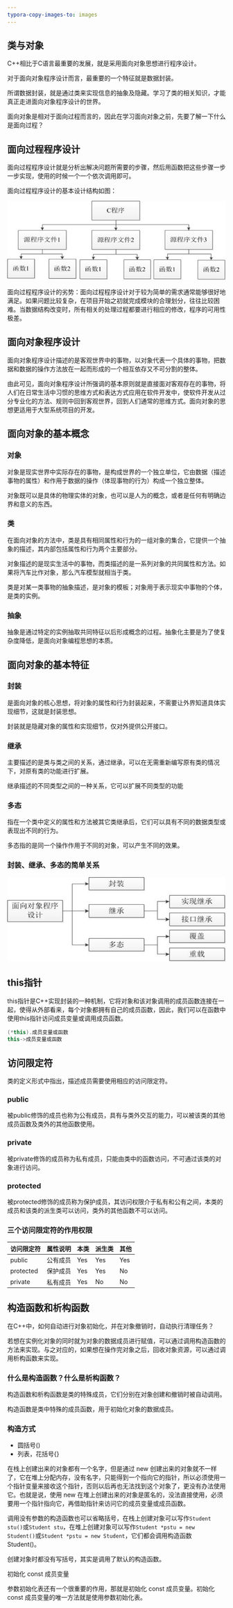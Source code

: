 ```yaml
---
typora-copy-images-to: images
---
```


## 类与对象

C++相比于C语言最重要的发展，就是采用面向对象思想进行程序设计。

对于面向对象程序设计而言，最重要的一个特征就是数据封装。

所谓数据封装，就是通过类来实现信息的抽象及隐藏。学习了类的相关知识，才能真正走进面向对象程序设计的世界。

面向对象是相对于面向过程而言的，因此在学习面向对象之前，先要了解一下什么是面向过程？

## 面向过程程序设计

面向过程程序设计就是分析出解决问题所需要的步骤，然后用函数把这些步骤一步一步实现，使用的时候一个一个依次调用即可。

面向过程程序设计的基本设计结构如图：

![1501647962849](images/1501647962849.png)

面向过程程序设计的劣势：面向过程程序设计对于较为简单的需求通常能够很好地满足。如果问题比较复杂，在项目开始之初就完成模块的合理划分，往往比较困难。当数据结构改变时，所有相关的处理过程都要进行相应的修改，程序的可用性极差。

## 面向对象程序设计

面向对象程序设计描述的是客观世界中的事物，以对象代表一个具体的事物，把数据和数据的操作方法放在一起而形成的一个相互依存又不可分割的整体。

由此可见，面向对象程序设计所强调的基本原则就是直接面对客观存在的事物，将人们在日常生活中习惯的思维方式和表达方式应用在软件开发中，使软件开发从过分专业化的方法、规则中回到客观世界，回到人们通常的思维方式。面向对象的思想更适用于大型系统项目的开发。

## 面向对象的基本概念

### 对象

对象是现实世界中实际存在的事物，是构成世界的一个独立单位，它由数据（描述事物的属性）和作用于数据的操作（体现事物的行为）构成一个独立整体。

对象既可以是具体的物理实体的对象，也可以是人为的概念，或者是任何有明确边界和意义的东西。

### 类

在面向对象的方法中，类是具有相同属性和行为的一组对象的集合，它提供一个抽象的描述，其内部包括属性和行为两个主要部分。

对象描述的是现实生活中的事物，而类描述的是一系列对象的共同属性和方法。如果将汽车比作对象，那么汽车模型就相当于类。

 类是对某一类事物的抽象描述，是对象的模板；对象用于表示现实中事物的个体，是类的实例。

### 抽象

抽象是通过特定的实例抽取共同特征以后形成概念的过程。抽象化主要是为了使复杂度降低，是面向对象编程思想的本质。

## 面向对象的基本特征

### 封装

是面向对象的核心思想，将对象的属性和行为封装起来，不需要让外界知道具体实现细节，这就是封装思想。

封装就是隐藏对象的属性和实现细节，仅对外提供公开接口。

### 继承

主要描述的是类与类之间的关系，通过继承，可以在无需重新编写原有类的情况下，对原有类的功能进行扩展。

继承描述的不同类型之间的一种关系，它可以扩展不同类型的功能

### 多态

指在一个类中定义的属性和方法被其它类继承后，它们可以具有不同的数据类型或表现出不同的行为。

多态指的是同一个操作作用于不同的对象，可以产生不同的效果。

### 封装、继承、多态的简单关系

![1501648459072](images/1501648459072.png)

## this指针

this指针是C++实现封装的一种机制，它将对象和该对象调用的成员函数连接在一起，使得从外部看来，每个对象都拥有自己的成员函数，因此，我们可以在函数中使用this指针访问成员变量或调用成员函数。

```c++
(*this).成员变量或函数
this->成员变量或函数
```

## 访问限定符

类的定义形式中指出，描述成员需要使用相应的访问限定符。

### public

被public修饰的成员也称为公有成员，具有与类外交互的能力，可以被该类的其他成员函数及类外的其他函数使用。

### private

被private修饰的成员称为私有成员，只能由类中的函数访问，不可通过该类的对象进行访问。

### protected

被protected修饰的成员称为保护成员，其访问权限介于私有和公有之间，本类的成员和该类的派生类可以访问，类外的其他函数不可以访问。

### 三个访问限定符的作用权限

| 访问限定符     | 属性说明 | 本类   | 派生类  | 其他   |
| --------- | ---- | ---- | ---- | ---- |
| public    | 公有成员 | Yes  | Yes  | Yes  |
| protected | 保护成员 | Yes  | Yes  | No   |
| private   | 私有成员 | Yes  | No   | No   |

## 构造函数和析构函数

在C++中，如何自动进行对象初始化，并在对象撤销时，自动执行清理任务？

若想在实例化对象的同时就为对象的数据成员进行赋值，可以通过调用构造函数的方法来实现。与之对应的，如果想在操作完对象之后，回收对象资源，可以通过调用析构函数来实现。

### 什么是构造函数？什么是析构函数？

构造函数和析构函数是类的特殊成员，它们分别在对象创建和撤销时被自动调用。

构造函数是类中特殊的成员函数，用于初始化对象的数据成员。

### 构造方式

- 圆括号()
- 列表，花括号{}

在栈上创建出来的对象都有一个名字，但是通过 new 创建出来的对象就不一样了，它在堆上分配内存，没有名字，只能得到一个指向它的指针，所以必须使用一个指针变量来接收这个指针，否则以后再也无法找到这个对象了，更没有办法使用它。也就是说，使用 new 在堆上创建出来的对象是匿名的，没法直接使用，必须要用一个指针指向它，再借助指针来访问它的成员变量或成员函数。

调用没有参数的构造函数也可以省略括号，在栈上创建对象可以写作`Student stu()`或`Student stu`，在堆上创建对象可以写作`Student *pstu = new Student()`或`Student *pstu = new Student`，它们都会调用构造函数 Student()。

创建对象时都没有写括号，其实是调用了默认的构造函数。

初始化 const 成员变量

参数初始化表还有一个很重要的作用，那就是初始化 const 成员变量。初始化 const 成员变量的唯一方法就是使用参数初始化表。